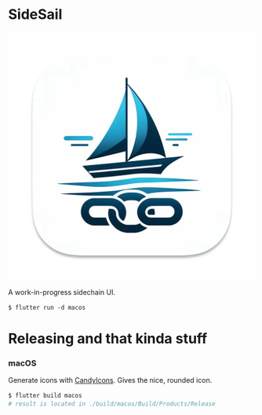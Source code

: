 # SideSail

![SideSail logo](logo.png)

A work-in-progress sidechain UI.

```shell
$ flutter run -d macos
```

# Releasing and that kinda stuff

### macOS

Generate icons with
[CandyIcons](https://www.candyicons.com/free-tools/app-icon-assets-generator).
Gives the nice, rounded icon.

```bash
$ flutter build macos
# result is located in ./build/macos/Build/Products/Release
```
